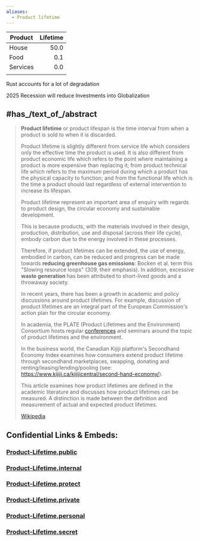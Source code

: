 ```yaml
---
aliases:
  - Product lifetime
---
```




| Product  | Lifetime |
| -------- | -------: |
| House    |     50.0 |
| Food     |      0.1 |
| Services |      0.0 |
|          |          |

Rust accounts for a lot of degradation 

2025 Recession will reduce Investments into Globalization 



## #has_/text_of_/abstract 

> **Product lifetime** or product lifespan is the time interval from when a product is sold to when it is discarded.
>
> Product lifetime is slightly different from 
> service life which considers only the effective time the product is used. 
> It is also different from product economic life which refers to 
> the point where maintaining a product is more expensive than replacing it; 
> from product technical life which refers to the maximum period 
> during which a product has the physical capacity to function; 
> and from the functional life 
> which is the time a product should last regardless of external intervention to increase its lifespan.
>
> Product lifetime represent an important area of enquiry with regards to product design, 
> the circular economy and sustainable development. 
> 
> This is because products, with the materials involved in their design, production, distribution, use 
> and disposal (across their life cycle), embody carbon due to the energy involved in these processes. 
> 
> Therefore, if product lifetimes can be extended, the use of energy, embodied in carbon, can be reduced 
> and progress can be made towards __reducing greenhouse gas emissions__: 
> Bocken et al. term this "Slowing resource loops" (309, their emphasis). 
> In addition, excessive __waste generation__ has been attributed to short-lived goods and a throwaway society.
>
> In recent years, there has been a growth in academic and policy discussions around product lifetimes. 
> For example, discussion of product lifetimes are an integral part of 
> the European Commission's action plan for the circular economy. 
> 
> In academia, the PLATE (Product Lifetimes and the Environment) Consortium 
> hosts regular [conferences](http://www.plateconference.org/) and seminars around the topic of product lifetimes and the environment. 
> 
> In the business world, the Canadian Kijiji platform's Secondhand Economy Index 
> examines how consumers extend product lifetime through secondhand marketplaces, swapping, donating and renting/leasing/lending/pooling (see: https://www.kijiji.ca/kijijicentral/second-hand-economy/).
>
> This article examines how product lifetimes are defined in the academic literature and discusses how product lifetimes can be measured. A distinction is made between the definition and measurement of actual and expected product lifetimes.
>
> [Wikipedia](https://en.wikipedia.org/wiki/Product%20lifetime) 




## Confidential Links & Embeds: 

### [Product-Lifetime.public](/_public\Economics\Capital(Economics)/Product-Lifetime.public.md) 

### [Product-Lifetime.internal](/_internal\Economics\Capital(Economics)/Product-Lifetime.internal.md) 

### [Product-Lifetime.protect](/_protect\Economics\Capital(Economics)/Product-Lifetime.protect.md) 

### [Product-Lifetime.private](/_private\Economics\Capital(Economics)/Product-Lifetime.private.md) 

### [Product-Lifetime.personal](/_personal\Economics\Capital(Economics)/Product-Lifetime.personal.md) 

### [Product-Lifetime.secret](/_secret\Economics\Capital(Economics)/Product-Lifetime.secret.md)

